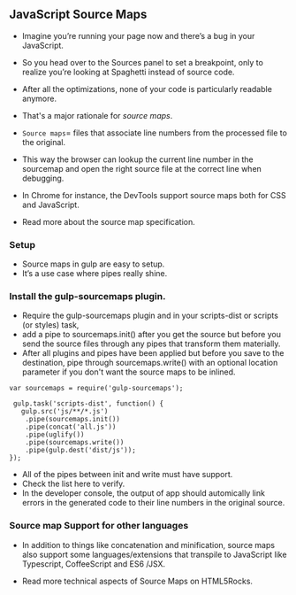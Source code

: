 ## JavaScript Source Maps
- Imagine you’re running your page now and there’s a bug in your JavaScript. 
- So you head over to the Sources panel to set a breakpoint, only to realize you’re looking at Spaghetti instead of source code.

- After all the optimizations, none of your code is particularly readable anymore.
- That's a major rationale for _source maps_.

- `Source maps`= files that associate line numbers from the processed file to the original. 
- This way the browser can lookup the current line number in the sourcemap and open the right source file at the correct line when debugging. 
- In Chrome for instance, the DevTools support source maps both for CSS and JavaScript.
- Read more about the source map specification.

### Setup
- Source maps in gulp are easy to setup. 
- It’s a use case where pipes really shine.

### Install the gulp-sourcemaps plugin.
- Require the gulp-sourcemaps plugin and in your scripts-dist or scripts (or styles) task, 
- add a pipe to sourcemaps.init() after you get the source but before you send the source files through any pipes that transform them materially. 
- After all plugins and pipes have been applied but before you save to the destination, pipe through sourcemaps.write() with an optional location parameter if you don't want the source maps to be inlined.

```
var sourcemaps = require('gulp-sourcemaps');

 gulp.task('scripts-dist', function() {
   gulp.src('js/**/*.js')
    .pipe(sourcemaps.init())
    .pipe(concat('all.js'))
    .pipe(uglify())
    .pipe(sourcemaps.write())
    .pipe(gulp.dest('dist/js'));
});
```

- All of the pipes between init and write must have support. 
- Check the list here to verify. 
- In the developer console, the output of app should automically link errors in the generated code to their line numbers in the original source.

### Source map Support for other languages
- In addition to things like concatenation and minification, source maps also support some languages/extensions that transpile to JavaScript like Typescript, CoffeeScript and ES6 /JSX.

- Read more technical aspects of Source Maps on HTML5Rocks.
